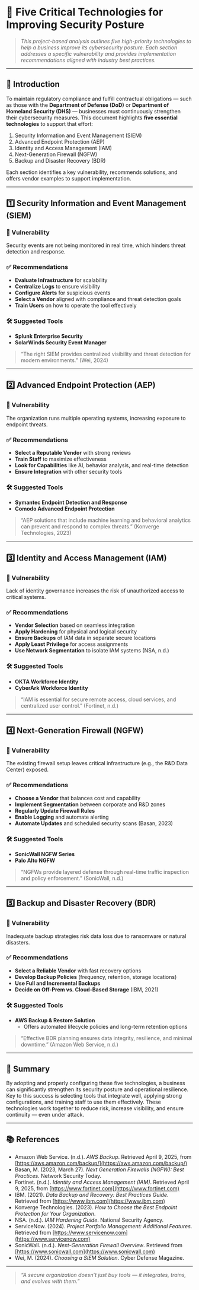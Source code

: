 # 🔐 Five Critical Technologies for Improving Security Posture

> _This project-based analysis outlines five high-priority technologies to help a business improve its cybersecurity posture. Each section addresses a specific vulnerability and provides implementation recommendations aligned with industry best practices._

---

## 🏢 Introduction

To maintain regulatory compliance and fulfill contractual obligations — such as those with the **Department of Defense (DoD)** or **Department of Homeland Security (DHS)** — businesses must continuously strengthen their cybersecurity measures. This document highlights **five essential technologies** to support that effort:

1. Security Information and Event Management (SIEM)  
2. Advanced Endpoint Protection (AEP)  
3. Identity and Access Management (IAM)  
4. Next-Generation Firewall (NGFW)  
5. Backup and Disaster Recovery (BDR)  

Each section identifies a key vulnerability, recommends solutions, and offers vendor examples to support implementation.

---

## 1️⃣ Security Information and Event Management (SIEM)

### 📌 Vulnerability
Security events are not being monitored in real time, which hinders threat detection and response.

### ✅ Recommendations
- **Evaluate Infrastructure** for scalability  
- **Centralize Logs** to ensure visibility  
- **Configure Alerts** for suspicious events  
- **Select a Vendor** aligned with compliance and threat detection goals  
- **Train Users** on how to operate the tool effectively  

### 🛠 Suggested Tools
- **Splunk Enterprise Security**  
- **SolarWinds Security Event Manager**

> “The right SIEM provides centralized visibility and threat detection for modern environments.” (Wei, 2024)

---

## 2️⃣ Advanced Endpoint Protection (AEP)

### 📌 Vulnerability
The organization runs multiple operating systems, increasing exposure to endpoint threats.

### ✅ Recommendations
- **Select a Reputable Vendor** with strong reviews  
- **Train Staff** to maximize effectiveness  
- **Look for Capabilities** like AI, behavior analysis, and real-time detection  
- **Ensure Integration** with other security tools  

### 🛠 Suggested Tools
- **Symantec Endpoint Detection and Response**  
- **Comodo Advanced Endpoint Protection**

> “AEP solutions that include machine learning and behavioral analytics can prevent and respond to complex threats.” (Konverge Technologies, 2023)

---

## 3️⃣ Identity and Access Management (IAM)

### 📌 Vulnerability
Lack of identity governance increases the risk of unauthorized access to critical systems.

### ✅ Recommendations
- **Vendor Selection** based on seamless integration  
- **Apply Hardening** for physical and logical security  
- **Ensure Backups** of IAM data in separate secure locations  
- **Apply Least Privilege** for access assignments  
- **Use Network Segmentation** to isolate IAM systems (NSA, n.d.)

### 🛠 Suggested Tools
- **OKTA Workforce Identity**  
- **CyberArk Workforce Identity**

> “IAM is essential for secure remote access, cloud services, and centralized user control.” (Fortinet, n.d.)

---

## 4️⃣ Next-Generation Firewall (NGFW)

### 📌 Vulnerability
The existing firewall setup leaves critical infrastructure (e.g., the R&D Data Center) exposed.

### ✅ Recommendations
- **Choose a Vendor** that balances cost and capability  
- **Implement Segmentation** between corporate and R&D zones  
- **Regularly Update Firewall Rules**  
- **Enable Logging** and automate alerting  
- **Automate Updates** and scheduled security scans (Basan, 2023)

### 🛠 Suggested Tools
- **SonicWall NGFW Series**  
- **Palo Alto NGFW**

> “NGFWs provide layered defense through real-time traffic inspection and policy enforcement.” (SonicWall, n.d.)

---

## 5️⃣ Backup and Disaster Recovery (BDR)

### 📌 Vulnerability
Inadequate backup strategies risk data loss due to ransomware or natural disasters.

### ✅ Recommendations
- **Select a Reliable Vendor** with fast recovery options  
- **Develop Backup Policies** (frequency, retention, storage locations)  
- **Use Full and Incremental Backups**  
- **Decide on Off-Prem vs. Cloud-Based Storage** (IBM, 2021)

### 🛠 Suggested Tools
- **AWS Backup & Restore Solution**  
  - Offers automated lifecycle policies and long-term retention options

> “Effective BDR planning ensures data integrity, resilience, and minimal downtime.” (Amazon Web Service, n.d.)

---

## 📌 Summary

By adopting and properly configuring these five technologies, a business can significantly strengthen its security posture and operational resilience. Key to this success is selecting tools that integrate well, applying strong configurations, and training staff to use them effectively. These technologies work together to reduce risk, increase visibility, and ensure continuity — even under attack.

---

## 📚 References

- Amazon Web Service. (n.d.). *AWS Backup*. Retrieved April 9, 2025, from [https://aws.amazon.com/backup/](https://aws.amazon.com/backup/)
- Basan, M. (2023, March 27). *Next Generation Firewalls (NGFW): Best Practices*. Network Security Today.  
- Fortinet. (n.d.). *Identity and Access Management (IAM)*. Retrieved April 9, 2025, from [https://www.fortinet.com](https://www.fortinet.com)
- IBM. (2021). *Data Backup and Recovery: Best Practices Guide*. Retrieved from [https://www.ibm.com](https://www.ibm.com)
- Konverge Technologies. (2023). *How to Choose the Best Endpoint Protection for Your Organization*.  
- NSA. (n.d.). *IAM Hardening Guide*. National Security Agency.  
- ServiceNow. (2024). *Project Portfolio Management: Additional Features*. Retrieved from [https://www.servicenow.com](https://www.servicenow.com)
- SonicWall. (n.d.). *Next-Generation Firewall Overview*. Retrieved from [https://www.sonicwall.com](https://www.sonicwall.com)
- Wei, M. (2024). *Choosing a SIEM Solution*. Cyber Defense Magazine.

---

> _“A secure organization doesn’t just buy tools — it integrates, trains, and evolves with them.”_
